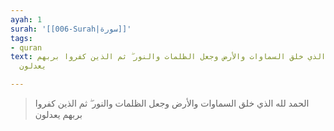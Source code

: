```yaml
---
ayah: 1
surah: '[[006-Surah|سورة]]'
tags:
- quran
text: الحمد لله الذي خلق السماوات والأرض وجعل الظلمات والنور ۖ ثم الذين كفروا بربهم
  يعدلون

---
```

> الحمد لله الذي خلق السماوات والأرض وجعل الظلمات والنور ۖ ثم الذين كفروا بربهم يعدلون
